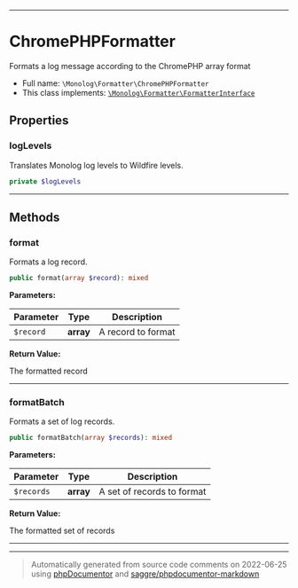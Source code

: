 ***

# ChromePHPFormatter

Formats a log message according to the ChromePHP array format



* Full name: `\Monolog\Formatter\ChromePHPFormatter`
* This class implements:
[`\Monolog\Formatter\FormatterInterface`](./FormatterInterface.md)



## Properties


### logLevels

Translates Monolog log levels to Wildfire levels.

```php
private $logLevels
```






***

## Methods


### format

Formats a log record.

```php
public format(array $record): mixed
```








**Parameters:**

| Parameter | Type | Description |
|-----------|------|-------------|
| `$record` | **array** | A record to format |


**Return Value:**

The formatted record



***

### formatBatch

Formats a set of log records.

```php
public formatBatch(array $records): mixed
```








**Parameters:**

| Parameter | Type | Description |
|-----------|------|-------------|
| `$records` | **array** | A set of records to format |


**Return Value:**

The formatted set of records



***


***
> Automatically generated from source code comments on 2022-06-25 using [phpDocumentor](http://www.phpdoc.org/) and [saggre/phpdocumentor-markdown](https://github.com/Saggre/phpDocumentor-markdown)
